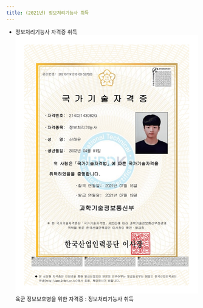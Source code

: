 ```yaml
---
title: (2021년) 정보처리기능사 취득
---
```



<!--more-->

- 정보처리기능사 자격증 취득
![정처기](정처기.png)
육군 정보보호병을 위한 자격증 : 정보처리기능사 취득
